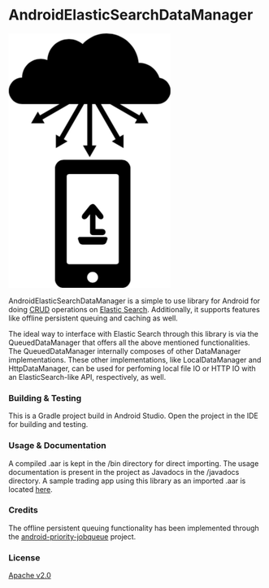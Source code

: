 # AndroidElasticSearchDataManager

![](https://raw.githubusercontent.com/udeyrishi/AndroidElasticSearchDataManager/master/logo_dm.png)

AndroidElasticSearchDataManager is a simple to use library for Android for doing [CRUD](https://en.wikipedia.org/wiki/Create,_read,_update_and_delete) operations on [Elastic Search](https://www.elastic.co). Additionally, it supports features like offline persistent queuing and caching as well.

The ideal way to interface with Elastic Search through this library is via the QueuedDataManager that offers all the above mentioned functionalities. The QueuedDataManager internally composes of other DataManager implementations. These other implementations, like LocalDataManager and HttpDataManager, can be used for perfoming local file IO or HTTP IO with an ElasticSearch-like API, respectively, as well.

### Building & Testing

This is a Gradle project build in Android Studio. Open the project in the IDE for building and testing.

### Usage & Documentation

A compiled .aar is kept in the /bin directory for direct importing. The usage documentation is present in the project as Javadocs in the /javadocs directory. A sample trading app using this library as an imported .aar is located [here](https://github.com/CMPUT301F15T03/301p).

### Credits

The offline persistent queuing functionality has been implemented through the [android-priority-jobqueue](https://github.com/yigit/android-priority-jobqueue) project.

### License

[Apache v2.0](https://github.com/udeyrishi/AndroidElasticSearchDataManager/blob/master/LICENSE)
